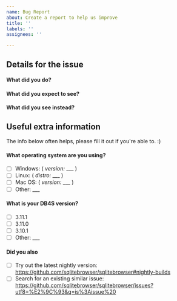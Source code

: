```yaml
---
name: Bug Report
about: Create a report to help us improve
title: ''
labels: ''
assignees: ''

---
```


<!--
Thanks for coming here to report a bug. :)

Please describe it in the sections below, fill out the correct check boxes with an "x", replacing the space inside [ ], then click the "Submit new issue" button at the bottom
-->

Details for the issue
--------------------

#### What did you do?


#### What did you expect to see?


#### What did you see instead?


Useful extra information
-------------------------

The info below often helps, please fill it out if you're able to. :)

#### What operating system are you using?

- [ ] Windows: ( _version:_ ___ )
- [ ] Linux: ( _distro:_ ___ )
- [ ] Mac OS: ( _version:_ ___ )
- [ ] Other: ___

#### What is your DB4S version?

- [ ] 3.11.1
- [ ] 3.11.0
- [ ] 3.10.1
- [ ] Other: ___

#### Did you also

- [ ] Try out the latest nightly version: https://github.com/sqlitebrowser/sqlitebrowser#nightly-builds
- [ ] Search for an existing similar issue: https://github.com/sqlitebrowser/sqlitebrowser/issues?utf8=%E2%9C%93&q=is%3Aissue%20
